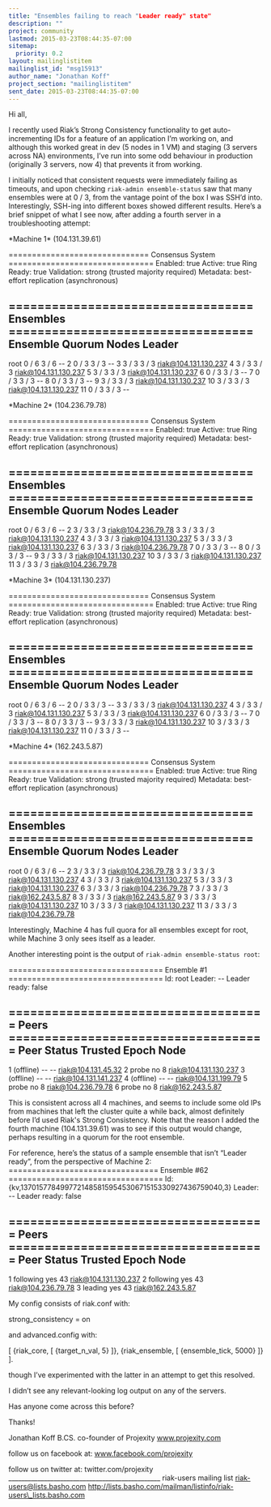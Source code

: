 ```yaml
---
title: "Ensembles failing to reach "Leader ready" state"
description: ""
project: community
lastmod: 2015-03-23T08:44:35-07:00
sitemap:
  priority: 0.2
layout: mailinglistitem
mailinglist_id: "msg15913"
author_name: "Jonathan Koff"
project_section: "mailinglistitem"
sent_date: 2015-03-23T08:44:35-07:00
---
```



Hi all,

I recently used Riak’s Strong Consistency functionality to get 
auto-incrementing IDs for a feature of an application I’m working on, and 
although this worked great in dev (5 nodes in 1 VM) and staging (3 servers 
across NA) environments, I’ve run into some odd behaviour in production 
(originally 3 servers, now 4) that prevents it from working.

I initially noticed that consistent requests were immediately failing as 
timeouts, and upon checking `riak-admin ensemble-status` saw that many 
ensembles were at 0 / 3, from the vantage point of the box I was SSH’d into. 
Interestingly, SSH-ing into different boxes showed different results. Here’s a 
brief snippet of what I see now, after adding a fourth server in a 
troubleshooting attempt:

\*Machine 1\* (104.131.39.61)

============================== Consensus System ===============================
Enabled: true
Active: true
Ring Ready: true
Validation: strong (trusted majority required)
Metadata: best-effort replication (asynchronous)

================================== Ensembles ==================================
 Ensemble Quorum Nodes Leader
-------------------------------------------------------------------------------
 root 0 / 6 3 / 6 --
 2 0 / 3 3 / 3 --
 3 3 / 3 3 / 3 riak@104.131.130.237
 4 3 / 3 3 / 3 riak@104.131.130.237
 5 3 / 3 3 / 3 riak@104.131.130.237
 6 0 / 3 3 / 3 --
 7 0 / 3 3 / 3 --
 8 0 / 3 3 / 3 --
 9 3 / 3 3 / 3 riak@104.131.130.237
 10 3 / 3 3 / 3 riak@104.131.130.237
 11 0 / 3 3 / 3 --

\*Machine 2\* (104.236.79.78)

============================== Consensus System ===============================
Enabled: true
Active: true
Ring Ready: true
Validation: strong (trusted majority required)
Metadata: best-effort replication (asynchronous)

================================== Ensembles ==================================
 Ensemble Quorum Nodes Leader
-------------------------------------------------------------------------------
 root 0 / 6 3 / 6 --
 2 3 / 3 3 / 3 riak@104.236.79.78
 3 3 / 3 3 / 3 riak@104.131.130.237
 4 3 / 3 3 / 3 riak@104.131.130.237
 5 3 / 3 3 / 3 riak@104.131.130.237
 6 3 / 3 3 / 3 riak@104.236.79.78
 7 0 / 3 3 / 3 --
 8 0 / 3 3 / 3 --
 9 3 / 3 3 / 3 riak@104.131.130.237
 10 3 / 3 3 / 3 riak@104.131.130.237
 11 3 / 3 3 / 3 riak@104.236.79.78

\*Machine 3\* (104.131.130.237)

============================== Consensus System ===============================
Enabled: true
Active: true
Ring Ready: true
Validation: strong (trusted majority required)
Metadata: best-effort replication (asynchronous)

================================== Ensembles ==================================
 Ensemble Quorum Nodes Leader
-------------------------------------------------------------------------------
 root 0 / 6 3 / 6 --
 2 0 / 3 3 / 3 --
 3 3 / 3 3 / 3 riak@104.131.130.237
 4 3 / 3 3 / 3 riak@104.131.130.237
 5 3 / 3 3 / 3 riak@104.131.130.237
 6 0 / 3 3 / 3 --
 7 0 / 3 3 / 3 --
 8 0 / 3 3 / 3 --
 9 3 / 3 3 / 3 riak@104.131.130.237
 10 3 / 3 3 / 3 riak@104.131.130.237
 11 0 / 3 3 / 3 --

\*Machine 4\* (162.243.5.87)

============================== Consensus System ===============================
Enabled: true
Active: true
Ring Ready: true
Validation: strong (trusted majority required)
Metadata: best-effort replication (asynchronous)

================================== Ensembles ==================================
 Ensemble Quorum Nodes Leader
-------------------------------------------------------------------------------
 root 0 / 6 3 / 6 --
 2 3 / 3 3 / 3 riak@104.236.79.78
 3 3 / 3 3 / 3 riak@104.131.130.237
 4 3 / 3 3 / 3 riak@104.131.130.237
 5 3 / 3 3 / 3 riak@104.131.130.237
 6 3 / 3 3 / 3 riak@104.236.79.78
 7 3 / 3 3 / 3 riak@162.243.5.87
 8 3 / 3 3 / 3 riak@162.243.5.87
 9 3 / 3 3 / 3 riak@104.131.130.237
 10 3 / 3 3 / 3 riak@104.131.130.237
 11 3 / 3 3 / 3 riak@104.236.79.78


Interestingly, Machine 4 has full quora for all ensembles except for root, 
while Machine 3 only sees itself as a leader.

Another interesting point is the output of `riak-admin ensemble-status root`:

================================= Ensemble #1 =================================
Id: root
Leader: --
Leader ready: false

==================================== Peers ====================================
 Peer Status Trusted Epoch Node
-------------------------------------------------------------------------------
 1 (offline) -- -- riak@104.131.45.32
 2 probe no 8 riak@104.131.130.237
 3 (offline) -- -- riak@104.131.141.237
 4 (offline) -- -- riak@104.131.199.79
 5 probe no 8 riak@104.236.79.78
 6 probe no 8 riak@162.243.5.87

This is consistent across all 4 machines, and seems to include some old IPs 
from machines that left the cluster quite a while back, almost definitely 
before I’d used Riak's Strong Consistency. Note that the reason I added the 
fourth machine (104.131.39.61) was to see if this output would change, perhaps 
resulting in a quorum for the root ensemble.

For reference, here’s the status of a sample ensemble that isn’t “Leader 
ready”, from the perspective of Machine 2:
================================ Ensemble #62 =================================
Id: {kv,1370157784997721485815954530671515330927436759040,3}
Leader: --
Leader ready: false

==================================== Peers ====================================
 Peer Status Trusted Epoch Node
-------------------------------------------------------------------------------
 1 following yes 43 riak@104.131.130.237
 2 following yes 43 riak@104.236.79.78
 3 leading yes 43 riak@162.243.5.87


My config consists of riak.conf with:

strong\_consistency = on

and advanced.config with:

[
 {riak\_core,
 [
 {target\_n\_val, 5}
 ]},
 {riak\_ensemble,
 [
 {ensemble\_tick, 5000}
 ]}
].

though I’ve experimented with the latter in an attempt to get this resolved.

I didn’t see any relevant-looking log output on any of the servers.

Has anyone come across this before?

Thanks!

Jonathan Koff B.CS.
co-founder of Projexity
www.projexity.com 

follow us on facebook at: www.facebook.com/projexity 

follow us on twitter at: twitter.com/projexity 
\_\_\_\_\_\_\_\_\_\_\_\_\_\_\_\_\_\_\_\_\_\_\_\_\_\_\_\_\_\_\_\_\_\_\_\_\_\_\_\_\_\_\_\_\_\_\_
riak-users mailing list
riak-users@lists.basho.com
http://lists.basho.com/mailman/listinfo/riak-users\_lists.basho.com

